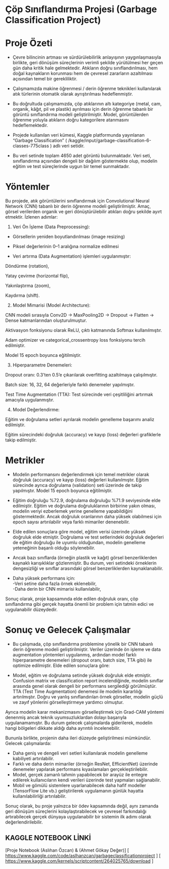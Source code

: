 #  Çöp Sınıflandırma Projesi (Garbage Classification Project)

# Proje Özeti

- Çevre bilincinin artması ve sürdürülebilirlik anlayışının yaygınlaşmasıyla birlikte, geri dönüşüm süreçlerinin verimli şekilde yürütülmesi her geçen gün daha kritik hale gelmektedir. Atıkların doğru sınıflandırılması, hem doğal kaynakların korunması hem de çevresel zararların azaltılması açısından temel bir gerekliliktir.

- Çalışmamızda makine öğrenmesi / derin öğrenme teknikleri kullanılarak atık türlerinin otomatik olarak ayrıştırılması hedeflenmiştir.

- Bu doğrultuda çalışmamızda, çöp atıklarının altı kategoriye (metal, cam, organik, kâğıt, pil ve plastik) ayrılması için derin öğrenme tabanlı bir görüntü sınıflandırma modeli geliştirilmiştir. Model, görüntülerden öğrenme yoluyla atıkların doğru kategorilere atanmasını hedeflemektedir.

- Projede kullanılan veri kümesi, Kaggle platformunda yayınlanan “Garbage Classification” ( /kaggle/input/garbage-classification-6-classes-775class ) adlı veri setidir.

- Bu veri setinde toplam 4650 adet görüntü bulunmaktadır. Veri seti, sınıflandırma açısından dengeli bir dağılım göstermekte olup, modelin eğitim ve test süreçlerinde uygun bir temel sunmaktadır.

 
 # Yöntemler
 
Bu projede, atık görüntülerini sınıflandırmak için Convolutional Neural Network (CNN) tabanlı bir derin öğrenme modeli geliştirilmiştir.
Amaç, görsel verilerden organik ve geri dönüştürülebilir atıkları doğru şekilde ayırt etmektir.
İzlenen adımlar:

1. Veri Ön İşleme (Data Preprocessing):
 
- Görsellerin yeniden boyutlandırılması (image resizing)

- Piksel değerlerinin 0–1 aralığına normalize edilmesi

- Veri artırma (Data Augmentation) işlemleri uygulanmıştır:

 Döndürme (rotation),

 Yatay çevirme (horizontal flip),

 Yakınlaştırma (zoom),

 Kaydırma (shift).



2. Model Mimarisi (Model Architecture):
 
CNN modeli sırasıyla Conv2D → MaxPooling2D → Dropout → Flatten → Dense katmanlarından oluşturulmuştur.

Aktivasyon fonksiyonu olarak ReLU, çıktı katmanında Softmax kullanılmıştır.

Adam optimizer ve categorical_crossentropy loss fonksiyonu tercih edilmiştir.

Model 15 epoch boyunca eğitilmiştir.

3. Hiperparametre Denemeleri:
 
Dropout oranı: 0.3’ten 0.5’e çıkarılarak overfitting azaltılmaya çalışılmıştır.

Batch size: 16, 32, 64 değerleriyle farklı denemeler yapılmıştır.

Test Time Augmentation (TTA): Test sürecinde veri çeşitliliğini artırmak amacıyla uygulanmıştır.

4. Model Değerlendirme:
 
Eğitim ve doğrulama setleri ayrılarak modelin genelleme başarımı analiz edilmiştir.

Eğitim sürecindeki doğruluk (accuracy) ve kayıp (loss) değerleri grafiklerle takip edilmiştir.

# Metrikler

- Modelin performansını değerlendirmek için temel metrikler olarak doğruluk (accuracy) ve kayıp (loss) değerleri kullanılmıştır. Eğitim sürecinde ayrıca doğrulama (validation) seti üzerinde de takip yapılmıştır.
Model 15 epoch boyunca eğitilmiştir.

- Eğitim doğruluğu %72.9, doğrulama doğruluğu %71.9 seviyesinde elde edilmiştir.
Eğitim ve doğrulama doğruluklarının birbirine yakın olması, modelin veriyi ezberlemek yerine genelleme yapabildiğini göstermektedir.
Ancak doğruluk oranlarının daha yüksek olabilmesi için epoch sayısı artırılabilir veya farklı mimariler denenebilir.

- Elde edilen sonuçlara göre model, eğitim verisi üzerinde yüksek doğruluk elde etmiştir. Doğrulama ve test setlerindeki doğruluk değerleri de eğitim doğruluğu ile uyumlu olduğundan, modelin genelleme yeteneğinin başarılı olduğu söylenebilir.  

- Ancak bazı sınıflarda (örneğin plastik ve kağıt) görsel benzerliklerden kaynaklı karışıklıklar gözlenmiştir. Bu durum, veri setindeki örneklerin dengesizliği ve sınıflar arasındaki görsel benzerliklerden kaynaklanabilir.  

- Daha yüksek performans için:  
-Veri setine daha fazla örnek eklenebilir,  
-Daha derin bir CNN mimarisi kullanılabilir,    

Sonuç olarak, proje kapsamında elde edilen doğruluk oranı, çöp sınıflandırma gibi gerçek hayatta önemli bir problem için tatmin edici ve uygulanabilir düzeydedir.

# Sonuç ve Gelecek Çalışmalar

- Bu çalışmada, çöp sınıflandırma problemine yönelik bir CNN tabanlı derin öğrenme modeli geliştirilmiştir. Veriler üzerinde ön işleme ve data augmentation yöntemleri uygulanmış, ardından model farklı hiperparametre denemeleri (dropout oranı, batch size, TTA gibi) ile optimize edilmiştir. Elde edilen sonuçlara göre:

- Model, eğitim ve doğrulama setinde yüksek doğruluk elde etmiştir. Confusion matrix ve classification report incelendiğinde, modelin sınıflar arasında genel olarak dengeli bir performans sergilediği görülmüştür. TTA (Test Time Augmentation) denemesi ile modelin kararlılığı artırılmıştır. Doğru ve yanlış sınıflandırılan örnek görseller, modelin güçlü ve zayıf yönlerini görselleştirmeye yardımcı olmuştur.

Ayrıca modelin karar mekanizmasını görselleştirmek için Grad-CAM yöntemi denenmiş ancak teknik uyumsuzluklardan dolayı başarıyla uygulanamamıştır. Bu durum gelecek çalışmalarda giderilerek, modelin hangi bölgeleri dikkate aldığı daha ayrıntılı incelenebilir. 

Bununla birlikte, projenin daha ileri düzeyde geliştirilmesi mümkündür. Gelecek çalışmalarda:  
- Daha geniş ve dengeli veri setleri kullanılarak modelin genelleme kabiliyeti artırılabilir.  
- Farklı ve daha derin mimariler (örneğin ResNet, EfficientNet) üzerinde denemeler yapılarak performans kıyaslamaları gerçekleştirilebilir.  
- Model, gerçek zamanlı tahmin yapabilecek bir arayüz ile entegre edilerek kullanıcıların kendi verileri üzerinde test yapmaları sağlanabilir.  
- Mobil ve gömülü sistemlere uyarlanabilecek daha hafif modeller (TensorFlow Lite vb.) geliştirilerek uygulamanın günlük hayatta kullanılabilirliği artırılabilir.  

Sonuç olarak, bu proje yalnızca bir ödev kapsamında değil, aynı zamanda geri dönüşüm süreçlerini kolaylaştırabilecek ve çevresel farkındalığı artırabilecek gerçek dünyaya uygulanabilir bir sistemin ilk adımı olarak değerlendirilebilir.

## KAGGLE NOTEBOOK LİNKİ

[Proje Notebook (Aslıhan Özcan) & (Ahmet Gökay Değer)]
[ https://www.kaggle.com/code/aslhanzcan/garbageclassificationproject ]
[ https://www.kaggle.com/kernels/scriptcontent/264025765/download ]
